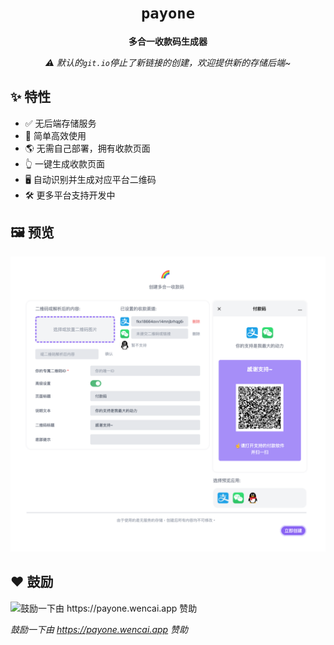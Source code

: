 <div align="center">

# `payone`

**多合一收款码生成器**
  
*:warning: 默认的`git.io`停止了新链接的创建，欢迎提供新的存储后端~*

</div>


## ✨ 特性

- ✅ 无后端存储服务
- 🔴 简单高效使用
- 🌎️ 无需自己部署，拥有收款页面
- 👆 一键生成收款页面
- 🖥️ 自动识别并生成对应平台二维码
- 🛠 更多平台支持开发中


## 🖼️ 预览

![editor](/assets/preview-editor.png)

## ❤️ 鼓励

<img width="200" src="https://payone.wencai.app/s/zoe.png" alt="鼓励一下由 https://payone.wencai.app 赞助">

*鼓励一下由 https://payone.wencai.app 赞助*
